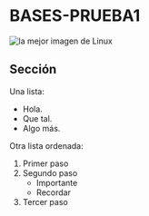 # BASES-PRUEBA1
![la mejor imagen de Linux]()

## Sección
Una lista:
- Hola.
- Que tal.
- Algo más.
  
Otra lista ordenada:
1. Primer paso
2. Segundo paso
   - Importante
   - Recordar
3. Tercer paso
